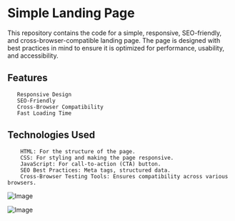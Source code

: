 # Simple Landing Page
This repository contains the code for a simple, responsive, SEO-friendly, and cross-browser-compatible landing page. The page is designed with best practices in mind to ensure it is optimized for performance, usability, and accessibility.

## Features
       Responsive Design
       SEO-Friendly
       Cross-Browser Compatibility
       Fast Loading Time

## Technologies Used
        HTML: For the structure of the page.
        CSS: For styling and making the page responsive.
        JavaScript: For call-to-action (CTA) button.
        SEO Best Practices: Meta tags, structured data.
        Cross-Browser Testing Tools: Ensures compatibility across various browsers.


![Image](https://github.com/user-attachments/assets/b78120e7-d7ed-41b5-8fe5-8a6afac65d14)

![Image](https://github.com/user-attachments/assets/37963559-9288-410f-9e4d-d0ff61e63b67)
